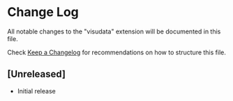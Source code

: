 # Change Log

All notable changes to the "visudata" extension will be documented in this file.

Check [Keep a Changelog](http://keepachangelog.com/) for recommendations on how to structure this file.

## [Unreleased]

- Initial release